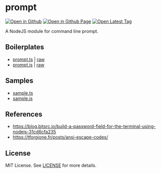 # prompt

<!--
[![Open Latest Tag](https://img.shields.io/badge/Open_Latest_Tag-3.0.1-6cc644)](https://github.com/JamesRobertHugginsNgo/prompt/tree/TAG_NAME)
-->
[![Open in Github](https://img.shields.io/badge/Open_in_GitHub-6e5494)](https://github.com/JamesRobertHugginsNgo/prompt)
[![Open in Github Page](https://img.shields.io/badge/Open_in_GitHub%20Page-4078c0)](https://jamesroberthugginsngo.github.io/prompt/)
[![Open Latest Tag](https://img.shields.io/badge/Open_Latest_Tag-3.0.1-6cc644)](https://github.com/JamesRobertHugginsNgo/prompt/tree/3.0.1)

A NodeJS module for command line prompt.

## Boilerplates

<!--
- [prompt.ts](./src/prompt.ts) | [raw](https://raw.githubusercontent.com/JamesRobertHugginsNgo/prompt/refs/tags/TAG_NAME/src/prompt.ts)
- [prompt.js](./dist/prompt.js) | [raw](https://raw.githubusercontent.com/JamesRobertHugginsNgo/prompt/refs/tags/TAG_NAME/dist/prompt.js) 
-->
- [prompt.ts](./src/prompt.ts) | [raw](./src/prompt.ts?raw=1)
- [prompt.js](./dist/prompt.js) | [raw](./dist/prompt.js?raw=1)

## Samples

- [sample.ts](./sample/sample.ts)
- [sample.js](./sample/sample.js)

## References

- https://blog.bitsrc.io/build-a-password-field-for-the-terminal-using-nodejs-31cd6cfa235
- https://tforgione.fr/posts/ansi-escape-codes/

## License

MIT License. See [LICENSE](LICENSE) for more details.
